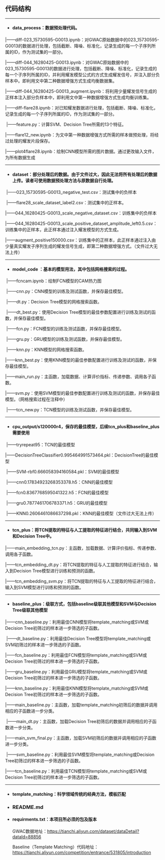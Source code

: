 ## 代码结构

------

- #### data_process：数据预处理代码。


​			|——diff-023_15730595-G0013.ipynb：对GWAC原始数据中的023_15730595-G0013的数据进行处理，包括截断、降噪、标准化，记录生成的每一个子序列所属的ID，作为测试集的一部分。

​			|——diff-044_16280425-G0013.ipynb：对GWAC原始数据中的023_15730595-G0013的数据进行处理，包括截断、降噪、标准化，记录生成的每一个子序列所属的ID，并利用耀发模型公式的方式生成耀发信号，并注入部分负样本中。即利用文中第二种数据增强方式生成均衡数据集。

​			|——diff-044_16280425-G0013_augment.ipynb：将利用少量耀发信号生成的正样本注入部分负样本中，即利用文中第一种数据增强方式生成均衡训练集。

​			|——diff-flare28.ipynb：对已知耀发数据进行处理，包括截断、降噪、标准化，记录生成的每一个子序列所属的ID，作为测试集的一部分。

​			|——feature.py：计算SVM、Decision Tree所需的13个特征。

​			|——flare12_new.ipynb：为文中第一种数据增强方式所需的样本做预处理，将经过处理的耀发片段保存。

​			|——plot4flare28.ipynb：绘制CNN模型所需的图片数据。通过更改输入文件，为所有数据生成

------

- #### dataset：部分处理后的数据。由于文件过大，因此无法将所有处理后的数据上传。读者可使用数据预处理方法与原数据自行处理。

​			|——023_15730595-G0013_negative_test.csv：测试集中的负样本

​			|——flare28_scale_dataset_label2.csv：测试集中的正样本。

​			|——044_16280425-G0013_scale_negative_dataset.csv：训练集中的负样本

​			|——044_16280425-G0013_scale_positive_dataset_amplitude_left0.5.csv：训练集中的正样本，此正样本通过注入耀发模型的方式生成。		

​			|——augment_positive150000.csv：训练集中的正样本，此正样本通过注入由少量真实耀发子序列生成的耀发信号生成，即第二种数据增强方式。（文件过大无法上传）

- ------

-   #### model_code ：基本的模型用法，其中包括网格搜索的过程。



​			|——fcncam.ipynb：绘制FCN模型的CAM热力图

​			|——cnn.py：CNN模型的训练及测试函数，并保存最佳模型。

​			|——dt.py：Decision Tree模型的网格搜索函数。

​			|——dt_best.py：使用Decision Tree模型的最佳参数配置进行训练及测试的函数，并保存最佳模型。

​			|——fcn.py：FCN模型的训练及测试函数，并保存最佳模型。

​			|——gru.py：GRU模型的训练及测试函数，并保存最佳模型。

​			|——knn.py：KNN模型的网格搜索函数。

​			|——knn_best.py：使用KNN模型的最佳参数配置进行训练及测试的函数，并保存最佳模型。

​			|——main_run.py：主函数，加载数据、计算评价指标、传递参数、调用各子函数。

​			|——svm.py：使用SVM模型的最佳参数配置进行训练及测试的函数，并保存最佳模型。（网格搜索过程在注释中）

​			|——tcn_new.py：TCN模型的训练及测试函数，并保存最佳模型。

- ------

-   #### cpu_output/s120000r4，保存的最佳模型，后续tcn_plus和baseline_plus需要使用



​			|——tryrepeat95：TCN的最佳模型

​			|——DecisionTreeClassifier0.995464991573464.pkl：DecisionTree的最佳模型

​			|——SVM-rbf0.666058394160584.pkl：SVM的最佳模型

​			|——cnn0.17834923268353378.h5：CNN的最佳模型

​			|——fcn0.8367768595041322.h5：FCN的最佳模型

​			|——gru0.7877461706783371.h5：GRU的最佳模型

​			|——KNN0.2606461086637298.pkl：KNN的最佳模型（文件过大无法上传）

- ------

-   #### tcn_plus：将TCN提取的特征与人工提取的特征进行结合，共同输入到SVM和Decision Tree中。



​			|——main_embedding_tcn.py：主函数，加载数据、计算评价指标、传递参数、调用各子函数。

​			|——tcn_embedding_dt.py：将TCN提取的特征与人工提取的特征进行结合，输入到Decision Tree模型进行训练和预测的函数。

​			|——tcn_embedding_svm.py：将TCN提取的特征与人工提取的特征进行结合，输入到SVM模型进行训练和预测的函数。

- ------

-   #### baseline_plus：级联方式，包括baseline级联其他模型和SVM与Decision Tree级联其他模型



​			|——cnn_baseline.py：利用最佳CNN模型将template_matching或SVM或Decision Tree初筛过的样本进一步筛选的子函数。

​			|——dt_baseline.py：利用最佳Decision Tree模型将template_matching或SVM初筛过的样本进一步筛选的子函数。

​			|——fcn_baseline.py：利用最佳FCN模型将template_matching或SVM或Decision Tree初筛过的样本进一步筛选的子函数。

​			|——gru_baseline.py：利用最佳GRU模型将template_matching或SVM或Decision Tree初筛过的样本进一步筛选的子函数。

​			|——knn_baseline.py：利用最佳KNN模型将template_matching或SVM或Decision Tree初筛过的样本进一步筛选的子函数。

​			|——main_baseline.py：主函数，加载template_matching初筛后的数据并调用相应的子函数进一步分类。

​			|——main_dt.py：主函数，加载Decision Tree初筛后的数据并调用相应的子函数进一步分类。

​			|——main_svm_final.py：主函数，加载SVM初筛后的数据并调用相应的子函数进一步分类。

​			|——svm_baseline.py：利用最佳SVM模型将template_matching或Decision Tree初筛过的样本进一步筛选的子函数。

​			|——tcn_baseline.py：利用最佳TCN模型将template_matching或SVM或Decision Tree初筛过的样本进一步筛选的子函数。

- ------

- #### template_matching：科学领域传统的经典方法，模板匹配



- ### README.md


- #### requirments.txt：本项目所必须的包及版本

  GWAC数据地址：https://tianchi.aliyun.com/dataset/dataDetail?dataId=88856

  Baseline（Template Matching）代码地址：https://tianchi.aliyun.com/competition/entrance/531805/introduction




